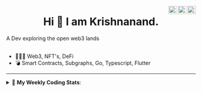 <a href="https://twitter.com/incrypto32" target="_blank" rel="nofollow"><img align="right" alt="Pratik's Twitter" width="22px" src="https://cdn.jsdelivr.net/npm/simple-icons@v3/icons/twitter.svg" /></a><a href="https://www.linkedin.com/in/incrypto32" target="_blank" rel="nofollow"><img align="right" alt="Pratik's Linkdein" width="22px" src="https://cdn.jsdelivr.net/npm/simple-icons@v3/icons/linkedin.svg" /></a><a href="https://www.instagram.com/incrypto32" target="_blank" rel="nofollow"><img align="right" alt="Insta" width="22px" src="https://cdn.jsdelivr.net/npm/simple-icons@v3/icons/instagram.svg" /></a>

<center><h1> Hi 👋 I am Krishnanand. </h1></center>
A Dev exploring the open web3 lands

 <br /> 
 <br /> 

 
- 👨🏽‍💻  Web3, NFT's, DeFi
- 💣  Smart Contracts, Subgraphs, Go, Typescript, Flutter
<!-- - 🌐 Visit my [porfolio website](https://incrypt32.github.io/) for complete background and contact. -->


---


<details> 
 <summary>🤖 <b>My Weekly Coding Stats</b>: </summary>
<br>

<!--START_SECTION:waka-->

```text
Rust         1 hr 32 mins    ████████████░░░░░░░░░░░░░   48.30 %
YAML         39 mins         █████░░░░░░░░░░░░░░░░░░░░   20.42 %
TypeScript   31 mins         ████░░░░░░░░░░░░░░░░░░░░░   16.13 %
JSON         26 mins         ███▓░░░░░░░░░░░░░░░░░░░░░   14.01 %
GraphQL      1 min           ▒░░░░░░░░░░░░░░░░░░░░░░░░   00.86 %
Git Config   0 secs          ░░░░░░░░░░░░░░░░░░░░░░░░░   00.28 %
```

<!--END_SECTION:waka-->

</details>



